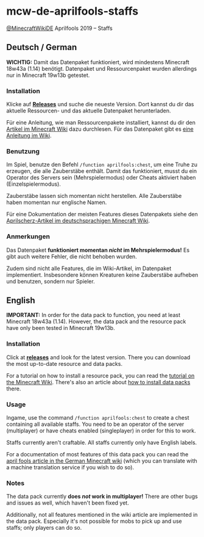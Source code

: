 # mcw-de-aprilfools-staffs
[@MinecraftWikiDE](https://twitter.com/MinecraftWikiDE) Aprilfools 2019 – Staffs

## Deutsch / German

**WICHTIG:** Damit das Datenpaket funktioniert, wird mindestens Minecraft 18w43a (1.14) benötigt. Datenpaket und Ressourcenpaket wurden allerdings nur in Minecraft 19w13b getestet.

### Installation

Klicke auf **[Releases](https://github.com/violine1101/mcw-de-aprilfools-staffs/releases)** und suche die neueste Version. Dort kannst du dir das aktuelle Ressourcen- und das aktuelle Datenpaket herunterladen.

Für eine Anleitung, wie man Ressourcenpakete installiert, kannst du dir den [Artikel im Minecraft Wiki](https://de.minecraft.wiki/w/Ressourcenpaket#Installation_und_Deinstallation) dazu durchlesen. Für das Datenpaket gibt es [eine Anleitung im Wiki](https://de.minecraft.wiki/w/Datenpaket#Installation_und_Deinstallation).

### Benutzung

Im Spiel, benutze den Befehl `/function aprilfools:chest`, um eine Truhe zu erzeugen, die alle Zauberstäbe enthält. Damit das funktioniert, musst du ein Operator des Servers sein (Mehrspielermodus) oder Cheats aktiviert haben (Einzelspielermodus).

Zauberstäbe lassen sich momentan nicht herstellen. Alle Zauberstäbe haben momentan nur englische Namen.

Für eine Dokumentation der meisten Features dieses Datenpakets siehe den [Aprilscherz-Artikel im deutschsprachigen Minecraft Wiki](https://de.minecraft.wiki/w/Minecraft_Wiki:Aprilscherze/Zauberstab).

### Anmerkungen

Das Datenpaket **funktioniert momentan _nicht_ im Mehrspielermodus!** Es gibt auch weitere Fehler, die nicht behoben wurden.

Zudem sind nicht alle Features, die im Wiki-Artikel, im Datenpaket implementiert. Insbesondere können Kreaturen keine Zauberstäbe aufheben und benutzen, sondern nur Spieler.

## English

**IMPORTANT:** In order for the data pack to function, you need at least Minecraft 18w43a (1.14). However, the data pack and the resource pack have only been tested in Minecraft 19w13b.

### Installation

Click at **[releases](https://github.com/violine1101/mcw-de-aprilfools-staffs/releases)** and look for the latest version. There you can download the most up-to-date resource and data packs.

For a tutorial on how to install a resource pack, you can read the [tutorial on the Minecraft Wiki](https://minecraft.wiki/w/Tutorials/Loading_a_resource_pack). There's also an article about [how to install data packs](https://minecraft.wiki/w/Tutorials/Installing_a_data_pack) there.

### Usage

Ingame, use the command `/function aprilfools:chest` to create a chest containing all available staffs. You need to be an operator of the server (multiplayer) or have cheats enabled (singleplayer) in order for this to work.

Staffs currently aren't craftable. All staffs currently only have English labels.

For a documentation of most features of this data pack you can read the [april fools article in the German Minecraft wiki](https://de.minecraft.wiki/w/Minecraft_Wiki:Aprilscherze/Zauberstab) (which you can translate with a machine translation service if you wish to do so).

### Notes

The data pack currently **does _not_ work in multiplayer!** There are other bugs and issues as well, which haven't been fixed yet.

Additionally, not all features mentioned in the wiki article are implemented in the data pack. Especially it's not possible for mobs to pick up and use staffs; only players can do so.
